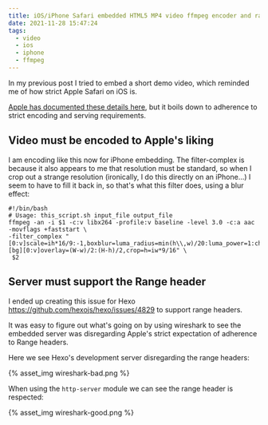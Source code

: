 ```yaml
---
title: iOS/iPhone Safari embedded HTML5 MP4 video ffmpeg encoder and range header server requirements
date: 2021-11-28 15:47:24
tags:
  - video
  - ios
  - iphone
  - ffmpeg
---
```


In my previous post I tried to embed a short demo video, which reminded me of how strict Apple Safari on iOS is. 

<a href="https://developer.apple.com/library/archive/documentation/AppleApplications/Reference/SafariWebContent/CreatingVideoforSafarioniPhone/CreatingVideoforSafarioniPhone.html#//apple_ref/doc/uid/TP40006514-SW4">Apple has documented these details here</a>, but it boils down to adherence to strict encoding and serving requirements.

## Video must be encoded to Apple's liking

I am encoding like this now for iPhone embedding. The filter-complex is because it also appears to me that resolution must be standard, so when I crop out a strange resolution (ironically, I do this directly on an iPhone...) I seem to have to fill it back in, so that's what this filter does, using a blur effect:

```
#!/bin/bash
# Usage: this_script.sh input_file output_file
ffmpeg -an -i $1 -c:v libx264 -profile:v baseline -level 3.0 -c:a aac -movflags +faststart \
-filter_complex "[0:v]scale=ih*16/9:-1,boxblur=luma_radius=min(h\\,w)/20:luma_power=1:chroma_radius=min(cw\\,ch)/20:chroma_power=1[bg];[bg][0:v]overlay=(W-w)/2:(H-h)/2,crop=h=iw*9/16" \
 $2
```

## Server must support the Range header

I ended up creating this issue for Hexo https://github.com/hexojs/hexo/issues/4829 to support range headers.

It was easy to figure out what's going on by using wireshark to see the embedded server was disregarding Apple's strict expectation of adherence to Range headers.

Here we see Hexo's development server disregarding the range headers:

{% asset_img wireshark-bad.png %}

When using the `http-server` module we can see the range header is respected:

{% asset_img wireshark-good.png %}

